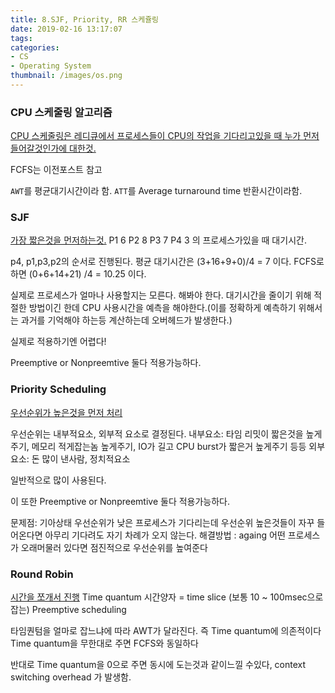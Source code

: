 ```yaml
---
title: 8.SJF, Priority, RR 스케쥴링
date: 2019-02-16 13:17:07
tags:
categories:
- CS
- Operating System
thumbnail: /images/os.png
---
```


### CPU 스케줄링 알고리즘

<u>CPU 스케줄링은 레디큐에서 프로세스들이 CPU의 작업을 기다리고있을 때 누가 먼저 들어갈것인가에 대한것.</u>

FCFS는 이전포스트 참고

`AWT`를 평균대기시간이라 함.
`ATT`를 Average turnaround time 반환시간이라함.
### SJF
<u>가장 짧은것을 먼저하는것.</u>
P1 6
P2 8
P3 7
P4 3
의 프로세스가있을 때 대기시간.

p4, p1,p3,p2의 순서로 진행된다.
평균 대기시간은 (3+16+9+0)/4 = 7 이다.
FCFS로 하면
(0+6+14+21) /4 = 10.25 이다.

실제로 프로세스가 얼마나 사용할지는 모른다. 해봐야 한다.
대기시간을 줄이기 위해 적절한 방법이긴 한데 CPU 사용시간을 예측을 해야한다.(이를 정확하게 예측하기 위해서는 과거를 기억해야 하는등 계산하는데 오버헤드가 발생한다.)

실제로 적용하기엔 어렵다!

Preemptive or Nonpreemtive 둘다 적용가능하다.

### Priority Scheduling
<u>우선순위가 높은것을 먼저 처리</u>

우선순위는 내부적요소, 외부적 요소로 결정된다.
내부요소: 타임 리밋이 짧은것을 높게주기, 메모리 적게잡는놈 높게주기, IO가 길고 CPU burst가 짧은거 높게주기 등등
외부요소: 돈 많이 낸사람, 정치적요소

일반적으로 많이 사용된다.

이 또한 Preemptive or Nonpreemtive 둘다 적용가능하다.

문제점: 기아상태
우선순위가 낮은 프로세스가 기다리는데 우선순위 높은것들이 자꾸 들어온다면 아무리 기다려도 자기 차례가 오지 않는다.
해결방법 : againg 어떤 프로세스가 오래머물러 있다면 점진적으로 우선순위를 높여준다

### Round Robin
<u>시간을 쪼개서 진행</u>
Time quantum 시간양자 = time slice (보통 10 ~ 100msec으로 잡는)
Preemptive scheduling

타임퀀텀을 얼마로 잡느냐에 따라 AWT가 달라진다.
즉 Time quantum에 의존적이다
Time quantum을 무한대로 주면 FCFS와 동일하다

반대로 Time quantum을 0으로 주면 동시에 도는것과 같이느낄 수있다,
context switching overhead 가 발생함.
